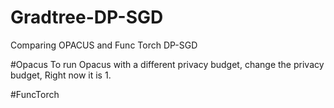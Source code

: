 # Gradtree-DP-SGD

Comparing OPACUS and Func Torch DP-SGD

#Opacus
To run Opacus with a different privacy budget, change the privacy budget, Right now it is 1.

#FuncTorch

